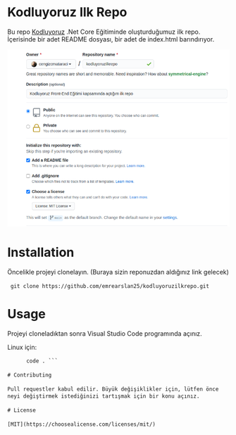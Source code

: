 
# Kodluyoruz Ilk Repo

Bu repo [Kodluyoruz](https://www.kodluyoruz.org) .Net Core Eğitiminde oluşturduğumuz ilk repo. İçerisinde bir adet README dosyası, bir adet de index.html barındırıyor.

![KodluyoruzRepo](github.png)
# Installation

Öncelikle projeyi clonelayın. (Buraya sizin reponuzdan aldığınız link gelecek)

```  git clone https://github.com/emrearslan25/kodluyoruzilkrepo.git ``` 

# Usage

Projeyi cloneladıktan sonra Visual Studio Code programında açınız.

Linux için:

```  cd kodluyoruzilkrepo
      code . ``` 

# Contributing

Pull requestler kabul edilir. Büyük değişiklikler için, lütfen önce neyi değiştirmek istediğinizi tartışmak için bir konu açınız.

# License

[MIT](https://choosealicense.com/licenses/mit/)
